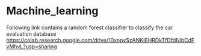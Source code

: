 # Machine_learning
Following link contains a random forest classifier to classify the car evaluation database
https://colab.research.google.com/drive/10xnpvSzANKIEHRDkTfDfdNibCdFvMhvL?usp=sharing
